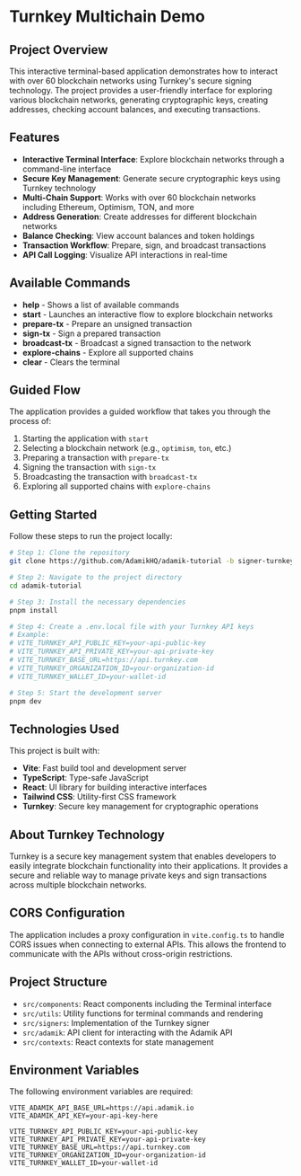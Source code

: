 # Turnkey Multichain Demo

## Project Overview

This interactive terminal-based application demonstrates how to interact with over 60 blockchain networks using Turnkey's secure signing technology. The project provides a user-friendly interface for exploring various blockchain networks, generating cryptographic keys, creating addresses, checking account balances, and executing transactions.

## Features

- **Interactive Terminal Interface**: Explore blockchain networks through a command-line interface
- **Secure Key Management**: Generate secure cryptographic keys using Turnkey technology
- **Multi-Chain Support**: Works with over 60 blockchain networks including Ethereum, Optimism, TON, and more
- **Address Generation**: Create addresses for different blockchain networks
- **Balance Checking**: View account balances and token holdings
- **Transaction Workflow**: Prepare, sign, and broadcast transactions
- **API Call Logging**: Visualize API interactions in real-time

## Available Commands

- **help** - Shows a list of available commands
- **start** - Launches an interactive flow to explore blockchain networks
- **prepare-tx** - Prepare an unsigned transaction
- **sign-tx** - Sign a prepared transaction
- **broadcast-tx** - Broadcast a signed transaction to the network
- **explore-chains** - Explore all supported chains
- **clear** - Clears the terminal

## Guided Flow

The application provides a guided workflow that takes you through the process of:

1. Starting the application with `start`
2. Selecting a blockchain network (e.g., `optimism`, `ton`, etc.)
3. Preparing a transaction with `prepare-tx`
4. Signing the transaction with `sign-tx`
5. Broadcasting the transaction with `broadcast-tx`
6. Exploring all supported chains with `explore-chains`

## Getting Started

Follow these steps to run the project locally:

```sh
# Step 1: Clone the repository
git clone https://github.com/AdamikHQ/adamik-tutorial -b signer-turnkey

# Step 2: Navigate to the project directory
cd adamik-tutorial

# Step 3: Install the necessary dependencies
pnpm install

# Step 4: Create a .env.local file with your Turnkey API keys
# Example:
# VITE_TURNKEY_API_PUBLIC_KEY=your-api-public-key
# VITE_TURNKEY_API_PRIVATE_KEY=your-api-private-key
# VITE_TURNKEY_BASE_URL=https://api.turnkey.com
# VITE_TURNKEY_ORGANIZATION_ID=your-organization-id
# VITE_TURNKEY_WALLET_ID=your-wallet-id

# Step 5: Start the development server
pnpm dev
```

## Technologies Used

This project is built with:

- **Vite**: Fast build tool and development server
- **TypeScript**: Type-safe JavaScript
- **React**: UI library for building interactive interfaces
- **Tailwind CSS**: Utility-first CSS framework
- **Turnkey**: Secure key management for cryptographic operations

## About Turnkey Technology

Turnkey is a secure key management system that enables developers to easily integrate blockchain functionality into their applications. It provides a secure and reliable way to manage private keys and sign transactions across multiple blockchain networks.

## CORS Configuration

The application includes a proxy configuration in `vite.config.ts` to handle CORS issues when connecting to external APIs. This allows the frontend to communicate with the APIs without cross-origin restrictions.

## Project Structure

- `src/components`: React components including the Terminal interface
- `src/utils`: Utility functions for terminal commands and rendering
- `src/signers`: Implementation of the Turnkey signer
- `src/adamik`: API client for interacting with the Adamik API
- `src/contexts`: React contexts for state management

## Environment Variables

The following environment variables are required:

```
VITE_ADAMIK_API_BASE_URL=https://api.adamik.io
VITE_ADAMIK_API_KEY=your-api-key-here

VITE_TURNKEY_API_PUBLIC_KEY=your-api-public-key
VITE_TURNKEY_API_PRIVATE_KEY=your-api-private-key
VITE_TURNKEY_BASE_URL=https://api.turnkey.com
VITE_TURNKEY_ORGANIZATION_ID=your-organization-id
VITE_TURNKEY_WALLET_ID=your-wallet-id
```
